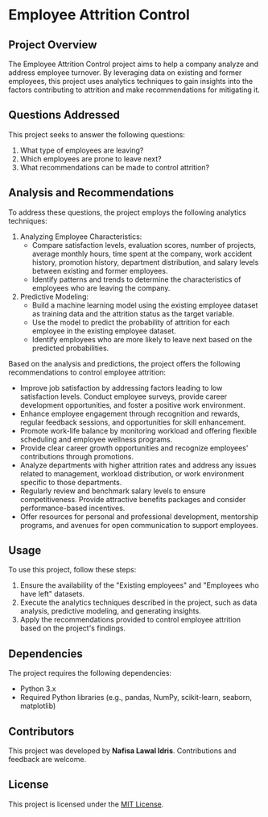 <!DOCTYPE html>
<html>
<head>
</head>
<body>
  <h1>Employee Attrition Control</h1>

  <h2>Project Overview</h2>
  <p>The Employee Attrition Control project aims to help a company analyze and address employee turnover. By leveraging data on existing and former employees, this project uses analytics techniques to gain insights into the factors contributing to attrition and make recommendations for mitigating it.</p>

  <h2>Questions Addressed</h2>
  <p>This project seeks to answer the following questions:</p>
  <ol>
    <li>What type of employees are leaving?</li>
    <li>Which employees are prone to leave next?</li>
    <li>What recommendations can be made to control attrition?</li>
  </ol>

  <h2>Analysis and Recommendations</h2>
  <p>To address these questions, the project employs the following analytics techniques:</p>
  <ol>
    <li>Analyzing Employee Characteristics:
      <ul>
        <li>Compare satisfaction levels, evaluation scores, number of projects, average monthly hours, time spent at the company, work accident history, promotion history, department distribution, and salary levels between existing and former employees.</li>
        <li>Identify patterns and trends to determine the characteristics of employees who are leaving the company.</li>
      </ul>
    </li>
    <li>Predictive Modeling:
      <ul>
        <li>Build a machine learning model using the existing employee dataset as training data and the attrition status as the target variable.</li>
        <li>Use the model to predict the probability of attrition for each employee in the existing employee dataset.</li>
        <li>Identify employees who are more likely to leave next based on the predicted probabilities.</li>
      </ul>
    </li>
  </ol>
  <p>Based on the analysis and predictions, the project offers the following recommendations to control employee attrition:</p>
  <ul>
    <li>Improve job satisfaction by addressing factors leading to low satisfaction levels. Conduct employee surveys, provide career development opportunities, and foster a positive work environment.</li>
    <li>Enhance employee engagement through recognition and rewards, regular feedback sessions, and opportunities for skill enhancement.</li>
    <li>Promote work-life balance by monitoring workload and offering flexible scheduling and employee wellness programs.</li>
    <li>Provide clear career growth opportunities and recognize employees' contributions through promotions.</li>
    <li>Analyze departments with higher attrition rates and address any issues related to management, workload distribution, or work environment specific to those departments.</li>
    <li>Regularly review and benchmark salary levels to ensure competitiveness. Provide attractive benefits packages and consider performance-based incentives.</li>
    <li>Offer resources for personal and professional development, mentorship programs, and avenues for open communication to support employees.</li>
  </ul>

  <h2>Usage</h2>
  <p>To use this project, follow these steps:</p>
  <ol>
    <li>Ensure the availability of the "Existing employees" and "Employees who have left" datasets.</li>
    <li>Execute the analytics techniques described in the project, such as data analysis, predictive modeling, and generating insights.</li>
    <li>Apply the recommendations provided to control employee attrition based on the project's findings.</li>
  </ol>

  <h2>Dependencies</h2>
  <p>The project requires the following dependencies:</p>
  <ul>
    <li>Python 3.x</li>
    <li>Required Python libraries (e.g., pandas, NumPy, scikit-learn, seaborn, matplotlib)</li>
  </ul>

  <h2>Contributors</h2>
  <p>This project was developed by <b>Nafisa Lawal Idris</b>. Contributions and feedback are welcome.</p>

  <h2>License</h2>
  <p>This project is licensed under the <a href="link-to-license-file">MIT License</a>.</p>
</body>
</html>
